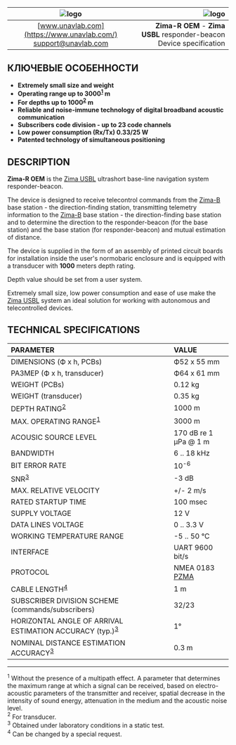 | ![logo](https://ucnl.github.io/documentation/sm_logo.png) | ![logo](https://ucnl.github.io/documentation/zima_r_oem.png) |
| :---: | ---: |
| [www.unavlab.com](https://www.unavlab.com/) <br/> [support@unavlab.com](mailto:support@unavlab.com) | **Zima-R OEM** - **Zima USBL** responder-beacon <br/> Device specification |

## КЛЮЧЕВЫЕ ОСОБЕННОСТИ

* **Extremely small size and weight**
* **Operating range up to 3000<sup>[1](#footnote1)</sup> m**
* **For depths up to 1000<sup>[2](#footnote2)</sup> m**
* **Reliable and noise-immune technology of digital broadband acoustic communication**
* **Subscribers code division - up to 23 code channels**
* **Low power consumption (Rx/Tx) 0.33/25 W**
* **Patented technology of simultaneous positioning**

## DESCRIPTION

**Zima-R OEM** is the [Zima USBL](Zima_DataBrief_ru.md) ultrashort base-line navigation system responder-beacon.

The device is designed to receive telecontrol commands from the [Zima-B](Zima_B_Specification_en.md) base station - the direction-finding station, transmitting telemetry information to the [Zima-B](Zima_B_Specification_en.md) base station - the direction-finding base station and to determine the direction to the responder-beacon (for the base station) and the base station (for responder-beacon) and mutual estimation of distance.

The device is supplied in the form of an assembly of printed circuit boards for installation inside the user's normobaric enclosure and is equipped with a transducer with **1000** meters depth rating.

Depth value should be set from a user system.

Extremely small size, low power consumption and ease of use make the [Zima USBL](Zima_DataBrief_ru.md) system an ideal solution for working with autonomous and telecontrolled devices.

<div style="page-break-after: always;"></div>

## TECHNICAL SPECIFICATIONS

| PARAMETER | VALUE |
| :--- | :--- |
| DIMENSIONS (Ф х h, PCBs) | Ф52 х 55 mm |
| РАЗМЕР (Ф х h, transducer) | Ф64 х 61 mm |
| WEIGHT (PCBs) | 0.12 kg |
| WEIGHT (transducer) | 0.35 kg |
| DEPTH RATING<sup>[2](#footnote2)</sup> | 1000 m |
| MAX. OPERATING RANGE<sup>[1](#footnote1)</sup> | 3000 m |
| ACOUSIC SOURCE LEVEL |	170 dB re 1 μPa @ 1 m |
| BANDWIDTH | 6 .. 18 kHz |
| BIT ERROR RATE | 10<sup>-6</sup> |
| SNR<sup>[3](#footnote3)</sup> | -3 dB |
| MAX. RELATIVE VELOCITY | +/- 2 m/s |
| RATED STARTUP TIME | 100 msec |
| SUPPLY VOLTAGE | 12 V |
| DATA LINES VOLTAGE | 0 .. 3.3 V |
| WORKING TEMPERATURE RANGE | -5 .. 50 °C |
| INTERFACE | UART 9600 bit/s |
| PROTOCOL | NMEA 0183 [PZMA](Zima_Protocol_Specification_en.md) |
| CABLE LENGTH<sup>[4](#footnote4)</sup> | 1 m |
| SUBSCRIBER DIVISION SCHEME (commands/subscribers) | 32/23 |
| HORIZONTAL ANGLE OF ARRIVAL ESTIMATION ACCURACY (typ.)<sup>[3](#footnote3)</sup> | 1° |
| NOMINAL DISTANCE ESTIMATION ACCURACY<sup>[3](#footnote3)</sup> | 0.3 m |
  
________________
<a name="footnote1"><sup>1</sup></a> Without the presence of a multipath effect. A parameter that determines the maximum range at which a signal can be received, based on electro-acoustic parameters of the transmitter and receiver, spatial decrease in the intensity of sound energy, attenuation in the medium and the acoustic noise level.   
<a name="footnote2"><sup>2</sup></a> For transducer.  
<a name="footnote3"><sup>3</sup></a> Obtained under laboratory conditions in a static test.  
<a name="footnote4"><sup>4</sup></a> Can be changed by a special request.  
